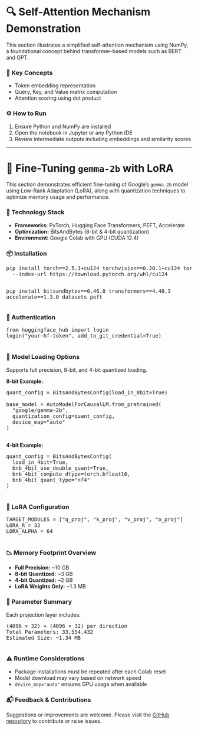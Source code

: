 <!DOCTYPE html>
<html lang="en">
<head>
  <meta charset="UTF-8">
</head>
<body>

  <h1>🔍 Self-Attention Mechanism Demonstration</h1>

  <p>This section illustrates a simplified self-attention mechanism using NumPy, a foundational concept behind transformer-based models such as BERT and GPT.</p>

  <h3>📘 Key Concepts</h3>
  <ul>
    <li>Token embedding representation</li>
    <li>Query, Key, and Value matrix computation</li>
    <li>Attention scoring using dot product</li>
  </ul>

  <h3>⚙️ How to Run</h3>
  <ol>
    <li>Ensure Python and NumPy are installed</li>
    <li>Open the notebook in Jupyter or any Python IDE</li>
    <li>Review intermediate outputs including embeddings and similarity scores</li>
  </ol>

  <hr>

  <h1>🚀 Fine-Tuning <code>gemma-2b</code> with LoRA</h1>

  <p>This section demonstrates efficient fine-tuning of Google’s <code>gemma-2b</code> model using Low-Rank Adaptation (LoRA), along with quantization techniques to optimize memory usage and performance.</p>

  <h3>🧰 Technology Stack</h3>
  <ul>
    <li><strong>Frameworks:</strong> PyTorch, Hugging Face Transformers, PEFT, Accelerate</li>
    <li><strong>Optimization:</strong> BitsAndBytes (8-bit & 4-bit quantization)</li>
    <li><strong>Environment:</strong> Google Colab with GPU (CUDA 12.4)</li>
  </ul>

  <h3>📦 Installation</h3>
  <pre>
pip install torch==2.5.1+cu124 torchvision==0.20.1+cu124 torchaudio==2.5.1+cu124 \
  --index-url https://download.pytorch.org/whl/cu124

pip install bitsandbytes==0.46.0 transformers==4.48.3 accelerate==1.3.0 datasets peft
  </pre>

  <h3>🔐 Authentication</h3>
  <pre>
from huggingface_hub import login
login("your-hf-token", add_to_git_credential=True)
  </pre>

  <h3>🧠 Model Loading Options</h3>
  <p>Supports full precision, 8-bit, and 4-bit quantized loading.</p>

  <strong>8-bit Example:</strong>
  <pre>
quant_config = BitsAndBytesConfig(load_in_8bit=True)

base_model = AutoModelForCausalLM.from_pretrained(
  "google/gemma-2b",
  quantization_config=quant_config,
  device_map="auto"
)
  </pre>

  <strong>4-bit Example:</strong>
  <pre>
quant_config = BitsAndBytesConfig(
  load_in_4bit=True,
  bnb_4bit_use_double_quant=True,
  bnb_4bit_compute_dtype=torch.bfloat16,
  bnb_4bit_quant_type="nf4"
)
  </pre>

  <h3>📌 LoRA Configuration</h3>
  <pre>
TARGET_MODULES = ["q_proj", "k_proj", "v_proj", "o_proj"]
LORA_R = 32
LORA_ALPHA = 64
  </pre>

  <h3>📉 Memory Footprint Overview</h3>
  <ul>
    <li><strong>Full Precision:</strong> ~10 GB</li>
    <li><strong>8-bit Quantized:</strong> ~3 GB</li>
    <li><strong>4-bit Quantized:</strong> ~2 GB</li>
    <li><strong>LoRA Weights Only:</strong> ~1.3 MB</li>
  </ul>

  <h3>📐 Parameter Summary</h3>
  <p>Each projection layer includes:</p>
  <pre>
(4096 × 32) + (4096 × 32) per direction
Total Parameters: 33,554,432
Estimated Size: ~1.34 MB
  </pre>

  <h3>⚠️ Runtime Considerations</h3>
  <ul>
    <li>Package installations must be repeated after each Colab reset</li>
    <li>Model download may vary based on network speed</li>
    <li><code>device_map="auto"</code> ensures GPU usage when available</li>
  </ul>

  <h3>📬 Feedback & Contributions</h3>
  <p>Suggestions or improvements are welcome. Please visit the <a href="https://github.com/your-repo-url">GitHub repository</a> to contribute or raise issues.</p>

</body>
</html>
